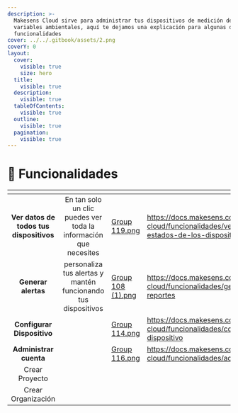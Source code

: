 ```yaml
---
description: >-
  Makesens Cloud sirve para administrar tus dispositivos de medición de
  variables ambientales, aquí te dejamos una explicación para algunas de sus
  funcionalidades
cover: ../../.gitbook/assets/2.png
coverY: 0
layout:
  cover:
    visible: true
    size: hero
  title:
    visible: true
  description:
    visible: true
  tableOfContents:
    visible: true
  outline:
    visible: true
  pagination:
    visible: true
---
```


# 🚀 Funcionalidades

<table data-view="cards"><thead><tr><th align="center"></th><th align="center"></th><th data-hidden data-card-cover data-type="files"></th><th data-hidden data-card-target data-type="content-ref"></th></tr></thead><tbody><tr><td align="center"><strong>Ver datos de todos tus dispositivos</strong></td><td align="center">En tan solo un clic puedes ver toda la información que necesites</td><td><a href="../../.gitbook/assets/Group 119.png">Group 119.png</a></td><td><a href="https://docs.makesens.co/help/makesens-cloud/funcionalidades/ver-datos-y-estados-de-los-dispositivos">https://docs.makesens.co/help/makesens-cloud/funcionalidades/ver-datos-y-estados-de-los-dispositivos</a></td></tr><tr><td align="center"><strong>Generar alertas</strong></td><td align="center">personaliza tus alertas y mantén funcionando tus dispositivos </td><td><a href="../../.gitbook/assets/Group 108 (1).png">Group 108 (1).png</a></td><td><a href="https://docs.makesens.co/help/makesens-cloud/funcionalidades/generar-alertas-y-reportes">https://docs.makesens.co/help/makesens-cloud/funcionalidades/generar-alertas-y-reportes</a></td></tr><tr><td align="center"><strong>Configurar Dispositivo</strong></td><td align="center"></td><td><a href="../../.gitbook/assets/Group 114.png">Group 114.png</a></td><td><a href="https://docs.makesens.co/help/makesens-cloud/funcionalidades/configurar-dispositivo">https://docs.makesens.co/help/makesens-cloud/funcionalidades/configurar-dispositivo</a></td></tr><tr><td align="center"><strong>Administrar cuenta</strong></td><td align="center"></td><td><a href="../../.gitbook/assets/Group 116.png">Group 116.png</a></td><td><a href="https://docs.makesens.co/help/makesens-cloud/funcionalidades/administrar-cuenta">https://docs.makesens.co/help/makesens-cloud/funcionalidades/administrar-cuenta</a></td></tr><tr><td align="center">Crear Proyecto</td><td align="center"></td><td></td><td></td></tr><tr><td align="center">Crear Organización</td><td align="center"></td><td></td><td></td></tr></tbody></table>
